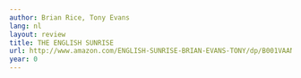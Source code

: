 ```yaml
---
author: Brian Rice, Tony Evans
lang: nl
layout: review
title: THE ENGLISH SUNRISE
url: http://www.amazon.com/ENGLISH-SUNRISE-BRIAN-EVANS-TONY/dp/B001VAANPK?SubscriptionId=0VMG0VFGBMRWVRA58R02&tag=ldvd-20&linkCode=xm2&camp=2025&creative=165953&creativeASIN=B001VAANPK
year: 0
---
```

